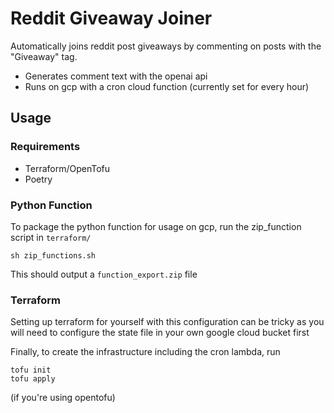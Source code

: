 # Reddit Giveaway Joiner

Automatically joins reddit post giveaways by commenting on posts with the "Giveaway" tag.

- Generates comment text with the openai api
- Runs on gcp with a cron cloud function (currently set for every hour)

## Usage

### Requirements

- Terraform/OpenTofu
- Poetry

### Python Function

To package the python function for usage on gcp, run the zip_function script in `terraform/`

```
sh zip_functions.sh
```

This should output a `function_export.zip` file

### Terraform

Setting up terraform for yourself with this configuration can be tricky as you will need to configure the state file in your own google cloud bucket first

Finally, to create the infrastructure including the cron lambda, run

```
tofu init
tofu apply
```

(if you're using opentofu)

